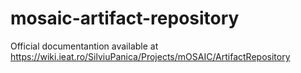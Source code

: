 # mosaic-artifact-repository

Official documentantion available at https://wiki.ieat.ro/SilviuPanica/Projects/mOSAIC/ArtifactRepository
